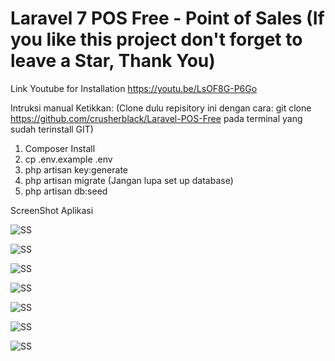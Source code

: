 # Laravel 7 POS Free - Point of Sales (If you like this project don't forget to leave a Star, Thank You)

Link Youtube for Installation
https://youtu.be/LsOF8G-P6Go

Intruksi manual Ketikkan: (Clone dulu repisitory ini dengan cara: git clone https://github.com/crusherblack/Laravel-POS-Free pada terminal yang sudah terinstall GIT)

1. Composer Install
2. cp .env.example .env
3. php artisan key:generate
4. php artisan migrate (Jangan lupa set up database)
5. php artisan db:seed

ScreenShot Aplikasi

![SS](https://github.com/crusherblack/Laravel-POS-Free/blob/master/screenshot/1.jpg)

![SS](https://github.com/crusherblack/Laravel-POS-Free/blob/master/screenshot/2.jpg)

![SS](https://github.com/crusherblack/Laravel-POS-Free/blob/master/screenshot/3.jpg)

![SS](https://github.com/crusherblack/Laravel-POS-Free/blob/master/screenshot/4.jpg)

![SS](https://github.com/crusherblack/Laravel-POS-Free/blob/master/screenshot/5.jpg)

![SS](https://github.com/crusherblack/Laravel-POS-Free/blob/master/screenshot/6.jpg)

![SS](https://github.com/crusherblack/Laravel-POS-Free/blob/master/screenshot/7.jpg)

